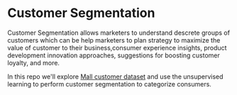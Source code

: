 # Customer Segmentation

Customer Segmentation allows marketers to understand descrete groups of customers which can be help marketers to plan strategy to maximize the value of customer to their business,consumer experience insights, product development innovation approaches, suggestions for boosting customer loyalty, and more.

In this repo we'll explore [Mall customer dataset](https://www.kaggle.com/vjchoudhary7/customer-segmentation-tutorial-in-python) and use the unsupervised learning to perform customer segmentation to categorize consumers.
